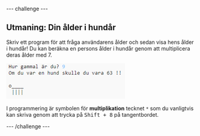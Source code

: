 \--- challenge \---

## Utmaning: Din ålder i hundår

Skriv ett program för att fråga användarens ålder och sedan visa hens ålder i hundår! Du kan beräkna en persons ålder i hundår genom att multiplicera deras ålder med 7.

![skärmdump](images/me-dog-years.png)

I programmering är symbolen för **multiplikation** tecknet `*` som du vanligtvis kan skriva genom att trycka på <kbd>Shift + 8</kbd> på tangentbordet.

\--- /challenge \---